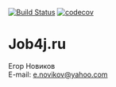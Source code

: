 [![Build Status](https://travis-ci.org/e-d-novikov/Job4j.ru.svg?branch=master)](https://travis-ci.org/e-d-novikov/Job4j.ru)
[![codecov](https://codecov.io/gh/e-d-novikov/Job4j.ru/branch/master/graph/badge.svg)](https://codecov.io/gh/e-d-novikov/Job4j.ru)<br>
# Job4j.ru
Егор Новиков <br>
E-mail: e.novikov@yahoo.com